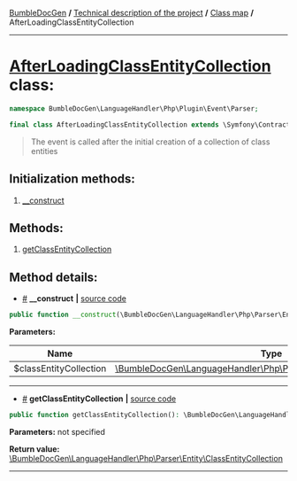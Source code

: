 <!-- {% raw %} -->
<embed> <a href="/docs/README.md">BumbleDocGen</a> <b>/</b> <a href="/docs/tech/readme.md">Technical description of the project</a> <b>/</b> <a href="/docs/tech/map.md">Class map</a> <b>/</b> AfterLoadingClassEntityCollection<hr> </embed>

<h1>
    <a href="https://github.com/bumble-tech/bumble-doc-gen/blob/master/src/LanguageHandler/Php/Plugin/Event/Parser/AfterLoadingClassEntityCollection.php#L13">AfterLoadingClassEntityCollection</a> class:
</h1>





```php
namespace BumbleDocGen\LanguageHandler\Php\Plugin\Event\Parser;

final class AfterLoadingClassEntityCollection extends \Symfony\Contracts\EventDispatcher\Event
```

<blockquote>The event is called after the initial creation of a collection of class entities</blockquote>






<h2>Initialization methods:</h2>

<ol>
<li>
    <a href="#m-construct">__construct</a>
    </li>
</ol>

<h2>Methods:</h2>

<ol>
<li>
    <a href="#mgetclassentitycollection">getClassEntityCollection</a>
    </li>
</ol>







<h2>Method details:</h2>

<div class='method_description-block'>

<ul>
<li><a name="m-construct" href="#m-construct">#</a>
 <b>__construct</b>
    <b>|</b> <a href="https://github.com/bumble-tech/bumble-doc-gen/blob/master/src/LanguageHandler/Php/Plugin/Event/Parser/AfterLoadingClassEntityCollection.php#L15">source code</a></li>
</ul>

```php
public function __construct(\BumbleDocGen\LanguageHandler\Php\Parser\Entity\ClassEntityCollection $classEntityCollection);
```



<b>Parameters:</b>

<table>
    <thead>
    <tr>
        <th>Name</th>
        <th>Type</th>
        <th>Description</th>
    </tr>
    </thead>
    <tbody>
            <tr>
            <td>$classEntityCollection</td>
            <td><a href='https://github.com/bumble-tech/bumble-doc-gen/blob/master/src/LanguageHandler/Php/Parser/Entity/ClassEntityCollection.php'>\BumbleDocGen\LanguageHandler\Php\Parser\Entity\ClassEntityCollection</a></td>
            <td>-</td>
        </tr>
        </tbody>
</table>



</div>
<hr>
<div class='method_description-block'>

<ul>
<li><a name="mgetclassentitycollection" href="#mgetclassentitycollection">#</a>
 <b>getClassEntityCollection</b>
    <b>|</b> <a href="https://github.com/bumble-tech/bumble-doc-gen/blob/master/src/LanguageHandler/Php/Plugin/Event/Parser/AfterLoadingClassEntityCollection.php#L19">source code</a></li>
</ul>

```php
public function getClassEntityCollection(): \BumbleDocGen\LanguageHandler\Php\Parser\Entity\ClassEntityCollection;
```



<b>Parameters:</b> not specified

<b>Return value:</b> <a href='https://github.com/bumble-tech/bumble-doc-gen/blob/master/src/LanguageHandler/Php/Parser/Entity/ClassEntityCollection.php'>\BumbleDocGen\LanguageHandler\Php\Parser\Entity\ClassEntityCollection</a>


</div>
<hr>

<!-- {% endraw %} -->